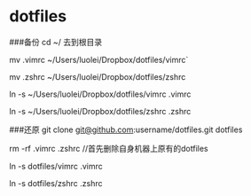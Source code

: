 # dotfiles
###备份
cd ~/ 去到根目录

mv .vimrc ~/Users/luolei/Dropbox/dotfiles/vimrc`

mv .zshrc  ~/Users/luolei/Dropbox/dotfiles/zshrc

ln -s ~/Users/luolei/Dropbox/dotfiles/vimrc .vimrc

ln -s ~/Users/luolei/Dropbox/dotfiles/zshrc .zshrc

###还原
git clone git@github.com:username/dotfiles.git dotfiles

rm -rf .vimrc .zshrc //首先删除自身机器上原有的dotfiles

ln -s dotfiles/vimrc .vimrc

ln -s dotfiles/zshrc .zshrc

